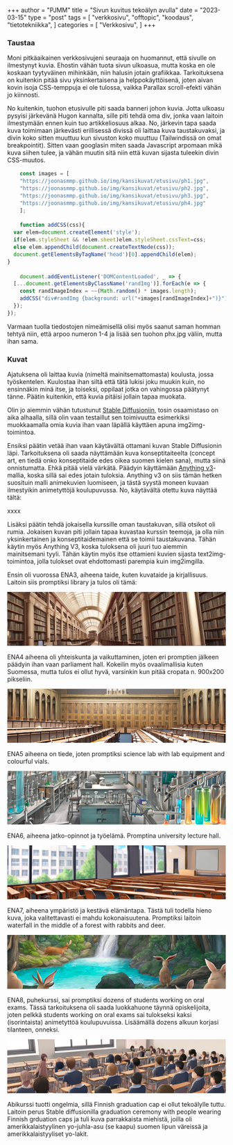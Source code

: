 +++
author = "PJMM"
title = "Sivun kuvitus tekoälyn avulla"
date = "2023-03-15"
type = "post"
tags = [
    "verkkosivu",
    "offtopic",
    "koodaus",
    "tietotekniikka",
    ]
categories = [
    "Verkkosivu",
]
+++ 

### Taustaa

Moni pitkäaikainen verkkosivujeni seuraaja on huomannut, että sivulle on ilmestynyt kuvia. Ehostin vähän tuota sivun ulkoasua, mutta koska en ole koskaan tyytyväinen mihinkään, niin halusin jotain grafiikkaa. Tarkoituksena on kuitenkin pitää sivu yksinkertaisena ja helppokäyttöisenä, joten aivan kovin isoja CSS-temppuja ei ole tulossa, vaikka Parallax scroll-efekti vähän jo kiinnosti.

No kuitenkin, tuohon etusivulle piti saada banneri johon kuvia. Jotta ulkoasu pysyisi järkevänä Hugon kannalta, sille piti tehdä oma div, jonka vaan laitoin ilmestymään ennen kuin tuo artikkeliosuus alkaa. No, järkevin tapa saada kuva toimimaan järkevästi erillisessä divissä oli laittaa kuva taustakuvaksi, ja divin koko sitten muuttuu kun sivuston koko muuttuu (Tailwindissä on omat breakpointit). Sitten vaan googlasin miten saada Javascript arpomaan mikä kuva siihen tulee, ja vähän muutin sitä niin että kuvan sijasta tuleekin divin CSS-muutos. 

```javascript
    const images = [
    "https://joonasmmp.github.io/img/kansikuvat/etusivu/ph1.jpg",
    "https://joonasmmp.github.io/img/kansikuvat/etusivu/ph2.jpg", 
    "https://joonasmmp.github.io/img/kansikuvat/etusivu/ph3.jpg",
    "https://joonasmmp.github.io/img/kansikuvat/etusivu/ph4.jpg"
    ];
    
    function addCSS(css){
  var elem=document.createElement('style');
  if(elem.styleSheet && !elem.sheet)elem.styleSheet.cssText=css;
  else elem.appendChild(document.createTextNode(css));
  document.getElementsByTagName('head')[0].appendChild(elem); 
}

    document.addEventListener('DOMContentLoaded', _ => {
  [...document.getElementsByClassName('randImg')].forEach(e => {
    const randImageIndex = ~~(Math.random() * images.length);
    addCSS("div#randImg {background: url("+images[randImageIndex]+")}")
  }); 
});
```

Varmaan tuolla tiedostojen nimeämisellä olisi myös saanut saman homman tehtyä niin, että arpoo numeron 1-4 ja lisää sen tuohon phx.jpg väliin, mutta ihan sama. 

### Kuvat

Ajatuksena oli laittaa kuvia (nimeltä mainitsemattomasta) koulusta, jossa työskentelen. Kuulostaa ihan siltä että tätä lukisi joku muukin kuin, no ensinnäkin minä itse, ja toiseksi, oppilaat jotka on vahingossa päätynyt tänne. Päätin kuitenkin, että kuvia pitäisi jollain tapaa muokata. 

Olin jo aiemmin vähän tutustunut [Stable Diffusioniin](https://stability.ai/blog/stable-diffusion-public-release), tosin osaamistaso on aika alhaalla, sillä olin vaan testaillut sen toimivuutta esimerkiksi muokkaamalla omia kuvia ihan vaan läpällä käyttäen apuna img2img-toimintoa. 

Ensiksi päätin vetää ihan vaan käytävältä ottamani kuvan Stable Diffusionin läpi. Tarkoituksena oli saada näyttämään kuva konseptitaiteelta (concept art, en tiedä onko konseptitaide edes oikea suomen kielen sana), mutta siinä onnistumatta. Ehkä pitää vielä värkätä. Päädyin käyttämään [Anything v3](https://huggingface.co/Linaqruf/anything-v3.0)-mallia, koska sillä sai edes jotain tuloksia. Anything v3 on siis tämän hetken suosituin malli animekuvien luomiseen, ja tästä syystä moneen kuvaan ilmestyikin animetyttöjä koulupuvussa. No, käytävältä otettu kuva näyttää tältä:

xxxx

Lisäksi päätin tehdä jokaisella kurssille oman taustakuvan, sillä otsikot oli rumia. Jokaisen kuvan piti jollain tapaa kuvastaa kurssin teemoja, ja olla niin yksinkertainen ja konseptitaidemainen että se toimii taustakuvana. Tähän käytin myös Anything V3, koska tuloksena oli juuri tuo aiemmin mainitsemani tyyli. Tähän käytin myös itse ottamieni kuvien sijasta text2img-toimintoa, jolla tulokset ovat ehdottomasti parempia kuin img2imgilla. 

Ensin oli vuorossa ENA3, aiheena taide, kuten kuvataide ja kirjallisuus. Laitoin siis promptiksi library ja tulos oli tämä: 

![](/img/kansikuvat/kurssivalikot/ena3.jpg)

ENA4 aiheena oli yhteiskunta ja vaikuttaminen, joten eri promptien jälkeen päädyin ihan vaan parliament hall. Kokeilin myös ovaalimallisia kuten Suomessa, mutta tulos ei ollut hyvä, varsinkin kun pitää cropata n. 900x200 pikseliin.

![](/img/kansikuvat/kurssivalikot/ena4.jpg)

ENA5 aiheena on tiede, joten promptiksi science lab with lab equipment and colourful vials. 

![](/img/kansikuvat/kurssivalikot/ena5.jpg)

ENA6, aiheena jatko-opinnot ja työelämä. Promptina university lecture hall.

![](/img/kansikuvat/kurssivalikot/ena6.jpg)


ENA7, aiheena ympäristö ja kestävä elämäntapa. Tästä tuli todella hieno kuva, joka valitettavasti ei mahdu kokonaisuutena. Promptiksi laitoin waterfall in the middle of a forest with rabbits and deer. 

![](/img/kansikuvat/kurssivalikot/ena7.jpg)


ENA8, puhekurssi, sai promptiksi dozens of students working on oral exams. Tässä tarkoituksena oli saada luokkahuone täynnä opiskelijoita, joten pelkkä students working on oral exams sai tulokseksi kaksi (isorintaista) animetyttöä koulupuvuissa. Lisäämällä dozens alkuun korjasi tilanteen, onneksi. 

![](/img/kansikuvat/kurssivalikot/ena8.jpg)

Abikurssi tuotti ongelmia, sillä Finnish graduation cap ei ollut tekoälylle tuttu. Laitoin perus Stable diffusionilla graduation ceremony with people wearing Finnish grduation caps ja tuli kuva parrakkaista miehistä, joilla oli amerikkalaistyylinen yo-juhla-asu (se kaapu) suomen lipun väreissä ja amerikkalaistyyliset yo-lakit.